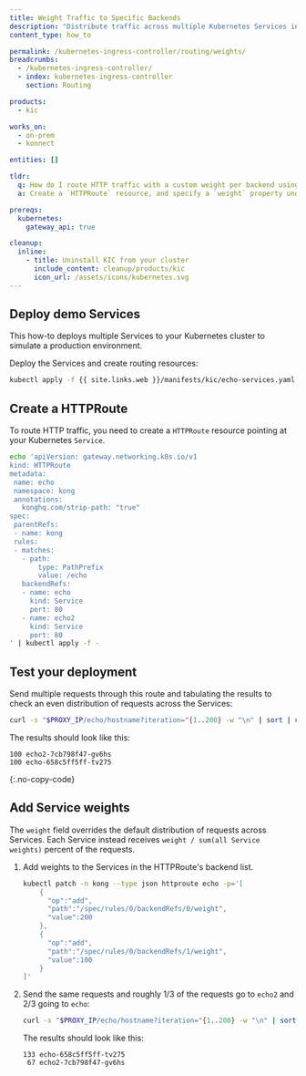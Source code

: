 ```yaml
---
title: Weight Traffic to Specific Backends
description: "Distribute traffic across multiple Kubernetes Services in a single HTTPRoute"
content_type: how_to

permalink: /kubernetes-ingress-controller/routing/weights/
breadcrumbs:
  - /kubernetes-ingress-controller/
  - index: kubernetes-ingress-controller
    section: Routing

products:
  - kic

works_on:
  - on-prem
  - konnect

entities: []

tldr:
  q: How do I route HTTP traffic with a custom weight per backend using {{ site.kic_product_name }}?
  a: Create a `HTTPRoute` resource, and specify a `weight` property under `spec.rules[*].backendRefs[*].weight`

prereqs:
  kubernetes:
    gateway_api: true

cleanup:
  inline:
    - title: Uninstall KIC from your cluster
      include_content: cleanup/products/kic
      icon_url: /assets/icons/kubernetes.svg
---
```


## Deploy demo Services

This how-to deploys multiple Services to your Kubernetes cluster to simulate a production environment.

Deploy the Services and create routing resources:

```bash
kubectl apply -f {{ site.links.web }}/manifests/kic/echo-services.yaml -n kong
```

## Create a HTTPRoute

To route HTTP traffic, you need to create a `HTTPRoute` resource pointing at your Kubernetes `Service`.

```bash
echo 'apiVersion: gateway.networking.k8s.io/v1
kind: HTTPRoute
metadata:
 name: echo
 namespace: kong
 annotations:
   konghq.com/strip-path: "true"
spec:
 parentRefs:
 - name: kong
 rules:
 - matches:
   - path:
       type: PathPrefix
       value: /echo
   backendRefs:
   - name: echo
     kind: Service
     port: 80
   - name: echo2
     kind: Service
     port: 80
' | kubectl apply -f -
```

## Test your deployment

Send multiple requests through this route and tabulating the results to check an even distribution of requests across the Services:

```bash
curl -s "$PROXY_IP/echo/hostname?iteration="{1..200} -w "\n" | sort | uniq -c
```

The results should look like this:

```text
100 echo2-7cb798f47-gv6hs
100 echo-658c5ff5ff-tv275
```
{:.no-copy-code}

## Add Service weights

The `weight` field overrides the default distribution of requests across Services. Each Service instead receives `weight / sum(all Service weights)` percent of the requests. 

1. Add weights to the Services in the HTTPRoute's backend list.

    ```bash
    kubectl patch -n kong --type json httproute echo -p='[
        {
          "op":"add",
          "path":"/spec/rules/0/backendRefs/0/weight",
          "value":200
        },
        {
          "op":"add",
          "path":"/spec/rules/0/backendRefs/1/weight",
          "value":100
        }
    ]'
    ```

1. Send the same requests and roughly 1/3 of the requests go to `echo2` and 2/3 going to `echo`:

    ```bash
    curl -s "$PROXY_IP/echo/hostname?iteration="{1..200} -w "\n" | sort | uniq -c
    ```

    The results should look like this:

    ```text
    133 echo-658c5ff5ff-tv275
     67 echo2-7cb798f47-gv6hs
   ```
